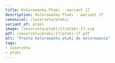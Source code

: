 ```yaml
---
title: Kolorowanka Ptaki - wariant 17
description: Kolorowanka Ptaki - wariant 17
canonical: /zwierzeta/ptaki/
variant_of: ptaki
image: /zwierzeta/ptaki/17/ptaki-17.svg
pdf: /zwierzeta/ptaki/17/ptaki-17.pdf
alt: "Prosta kolorowanka ptaki do kolorowania"
tags:
- zwierzeta
- ptaki
---
```


